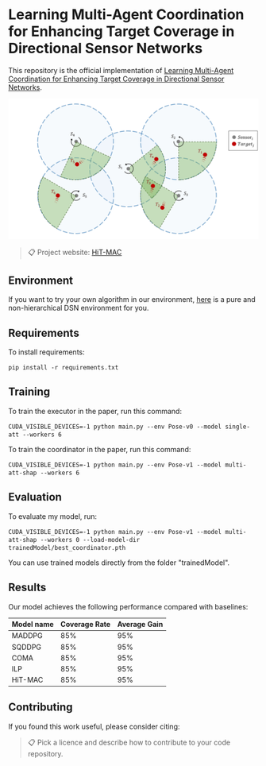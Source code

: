# Learning Multi-Agent Coordination for Enhancing Target Coverage in Directional Sensor Networks

This repository is the official implementation of [Learning Multi-Agent Coordination for Enhancing Target Coverage in Directional Sensor Networks](https://arxiv.org/abs/2030.12345). 

![](graphicExplaining/DSN_5.Jpeg)
>📋  Project website: [HiT-MAC](https://sites.google.com/view/hit-mac)

## Environment
If you want to try your own algorithm in our environment, [here](https://github.com/XuJing1022/DSN) is a pure and non-hierarchical DSN environment for you.

## Requirements

To install requirements:

```setup
pip install -r requirements.txt
```

## Training
To train the executor in the paper, run this command:

```train
CUDA_VISIBLE_DEVICES=-1 python main.py --env Pose-v0 --model single-att --workers 6
```

To train the coordinator in the paper, run this command:

```train
CUDA_VISIBLE_DEVICES=-1 python main.py --env Pose-v1 --model multi-att-shap --workers 6
```

## Evaluation

To evaluate my model, run:

```eval
CUDA_VISIBLE_DEVICES=-1 python main.py --env Pose-v1 --model multi-att-shap --workers 0 --load-model-dir trainedModel/best_coordinator.pth
```

You can use trained models directly from the folder "trainedModel".

## Results

Our model achieves the following performance compared with baselines:

| Model name         | Coverage Rate   | Average Gain   |
| ------------------ |---------------- | -------------- |
| MADDPG             |     85%         |      95%       |
| SQDDPG             |     85%         |      95%       |
| COMA               |     85%         |      95%       |
| ILP                |     85%         |      95%       |
| HiT-MAC            |     85%         |      95%       |

## Contributing
If you found this work useful, please consider citing:
>📋  Pick a licence and describe how to contribute to your code repository. 
